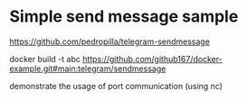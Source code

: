 # Simple send message sample

https://github.com/pedropilla/telegram-sendmessage

docker build -t abc https://github.com/github167/docker-example.git#main:telegram/sendmessage

demonstrate the usage of port communication (using nc)
